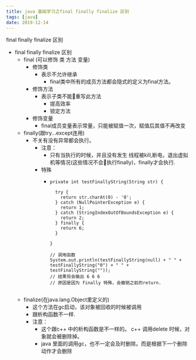 ```yaml
---
title: java 基础学习之final finally finalize 区别
tags: [java]
date: 2019-12-14
---
```


final finally finalize 区别
<!-- more -->

- final finally finalize 区别
    - final (可以修饰 类 方法 变量)
      - 修饰类 
        - 表示不允许继承
          - final类中所有的成员方法都会隐式的定义为final方法。
      - 修饰方法
        - 表示子类不能重写此方法
          - 提高效率
          - 锁定方法
      - 修饰变量
        - final成员变量表示常量，只能被赋值一次，赋值后其值不再改变
    - finally(跟try...except连用)
      - 不关有没有异常都会执行。
        - 注意：
          - 只有当执行的时候，并且没有发生 线程被kill,断电，退出虚拟机等情况(这些情况不会执行finally)，finally才会执行.
        - 特殊
          - ```  
            private int testFinallyString(String str) {

              try {
                return str.charAt(0) - '0';
              } catch (NullPointerException e) {
                return 1;
              } catch (StringIndexOutOfBoundsException e) {
                return 2;
              } finally {
                return 6;
              }

            }
            
            // 调用函数
            System.out.println(testFinallyString(null) + " " + testFinallyString("0") + " " + testFinallyString(""));
            // 结果将会输出 6 6 6
            // 原因是因为 finally 特殊，会撤销之前的return.
          ```
    - finalize(在java.lang.Object里定义的)
      - 这个方法在gc启动，该对象被回收的时候被调用
      - 跟析构函数不一样.
      - 注意：
        - 这个跟c++ 中的析构函数是不一样的。 c++ 调用delete 时候，对象就会被删除掉。
        - java 里面的调用gc，也不一定会及时删除。而是根据下一个删除动作才会删除